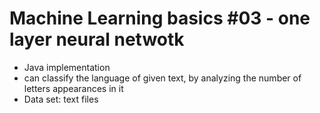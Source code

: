 # Machine Learning basics #03 - one layer neural netwotk
- Java implementation
- can classify the language of given text, by analyzing the number of letters appearances in it
- Data set: text files
